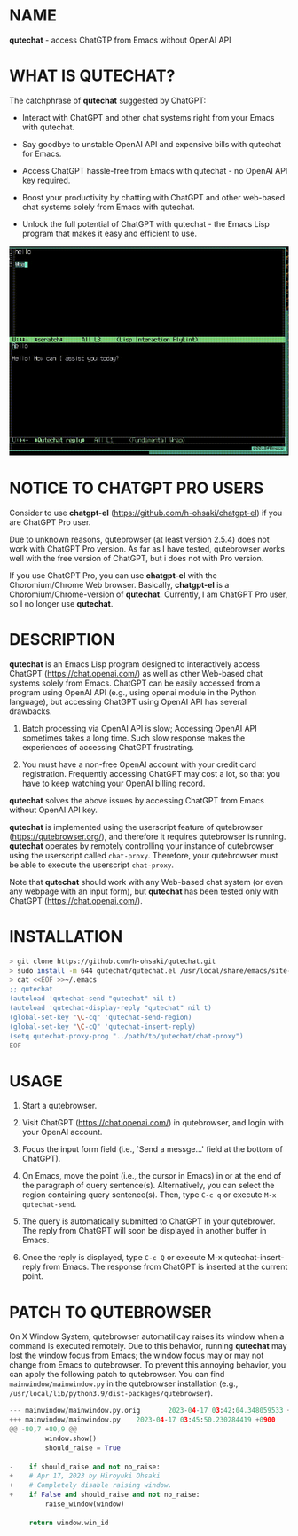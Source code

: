 # NAME

**qutechat** - access ChatGTP from Emacs without OpenAI API

# WHAT IS QUTECHAT?

The catchphrase of **qutechat** suggested by ChatGPT:

- Interact with ChatGPT and other chat systems right from your Emacs with qutechat.

- Say goodbye to unstable OpenAI API and expensive bills with qutechat for Emacs.

- Access ChatGPT hassle-free from Emacs with qutechat - no OpenAI API key required.

- Boost your productivity by chatting with ChatGPT and other web-based chat systems solely from Emacs with qutechat.

- Unlock the full potential of ChatGPT with qutechat - the Emacs Lisp program that makes it easy and efficient to use.

![video](screenshot/video.gif)

# NOTICE TO CHATGPT PRO USERS

Consider to use **chatgpt-el**
(https://github.com/h-ohsaki/chatgpt-el) if you are ChatGPT Pro user.

Due to unknown reasons, qutebrowser (at least version 2.5.4) does not
work with ChatGPT Pro version.  As far as I have tested, qutebrowser
works well with the free version of ChatGPT, but i does not with Pro
version.

If you use ChatGPT Pro, you can use **chatgpt-el** with the
Choromium/Chrome Web browser.  Basically, **chatgpt-el** is a
Choromium/Chrome-version of **qutechat**.  Currently, I am ChatGPT Pro
user, so I no longer use **qutechat**.

# DESCRIPTION

**qutechat** is an Emacs Lisp program designed to interactively
access ChatGPT (https://chat.openai.com/) as well as other
Web-based chat systems solely from Emacs.  ChatGPT can be easily
accessed from a program using OpenAI API (e.g., using openai module in
the Python language), but accessing ChatGPT using OpenAI API has
several drawbacks.

1. Batch processing via OpenAI API is slow; Accessing OpenAI API
   sometimes takes a long time.  Such slow response makes the
   experiences of accessing ChatGPT frustrating.

2. You must have a non-free OpenAI account with your credit card
   registration.  Frequently accessing ChatGPT may cost a lot, so that
   you have to keep watching your OpenAI billing record.

**qutechat** solves the above issues by accessing ChatGPT from Emacs
without OpenAI API key.

**qutechat** is implemented using the userscript feature of
qutebrowser (https://qutebrowser.org/), and therefore it requires
qutebrowser is running.  **qutechat** operates by remotely controlling
your instance of qutebrowser using the userscript called `chat-proxy`.
Therefore, your qutebrowser must be able to execute the userscript
`chat-proxy`.

Note that **qutechat** should work with any Web-based chat system (or
even any webpage with an input form), but **qutechat** has been tested
only with ChatGPT (https://chat.openai.com/).

# INSTALLATION

``` sh
> git clone https://github.com/h-ohsaki/qutechat.git
> sudo install -m 644 qutechat/qutechat.el /usr/local/share/emacs/site-lisp
> cat <<EOF >>~/.emacs
;; qutechat
(autoload 'qutechat-send "qutechat" nil t)
(autoload 'qutechat-display-reply "qutechat" nil t)
(global-set-key "\C-cq" 'qutechat-send-region)
(global-set-key "\C-cQ" 'qutechat-insert-reply)
(setq qutechat-proxy-prog "../path/to/qutechat/chat-proxy")
EOF
```

# USAGE

1. Start a qutebrowser.

2. Visit ChatGPT (https://chat.openai.com/) in qutebrowser, and login
   with your OpenAI account.

3. Focus the input form field (i.e., `Send a messge...' field at the
   bottom of ChatGPT).

4. On Emacs, move the point (i.e., the cursor in Emacs) in or at the
   end of the paragraph of query sentence(s).  Alternatively, you can
   select the region containing query sentence(s).  Then, type `C-c q`
   or execute `M-x qutechat-send`.

5. The query is automatically submitted to ChatGPT in your qutebrower.
   The reply from ChatGPT will soon be displayed in another buffer in
   Emacs.

6. Once the reply is displayed, type `C-c Q` or execute M-x
   qutechat-insert-reply from Emacs.  The response from ChatGPT is
   inserted at the current point.

# PATCH TO QUTEBROWSER

On X Window System, qutebrowser automatillcay raises its window when a
command is executed remotely.  Due to this behavior, running
**qutechat** may lost the window focus from Emacs; the window focus
may or may not change from Emacs to qutebrowser.  To prevent this
annoying behavior, you can apply the following patch to qutebrowser.
You can find `mainwindow/mainwindow.py` in the qutebrowser
installation (e.g.,
`/usr/local/lib/python3.9/dist-packages/qutebrowser`).

``` python
--- mainwindow/mainwindow.py.orig       2023-04-17 03:42:04.348059533 +0900
+++ mainwindow/mainwindow.py    2023-04-17 03:45:50.230284419 +0900
@@ -80,7 +80,9 @@
         window.show()
         should_raise = True
 
-    if should_raise and not no_raise:
+    # Apr 17, 2023 by Hiroyuki Ohsaki        
+    # Completely disable raising window.
+    if False and should_raise and not no_raise:
         raise_window(window)
 
     return window.win_id
```
